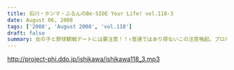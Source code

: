 ```yaml
---
title: 石川・ホンマ・ぶるんのBe-SIDE Your Life! vol.118-3
date: August 06, 2008
tags: ['2008', 'August 2008', 'vol.118']
draft: false
summary: 女の子と野球観戦デートには要注意！！↑普通ではあり得ないこの注意喚起。プロたる者、見知らぬ人間に背中を見せて立つことはあってはならないのである。ぶるんサンは神宮球場で背中を見せつけていましたが。NAMAE
---
```


http://project-phi.ddo.jp/ishikawa/ishikawa118_3.mp3

